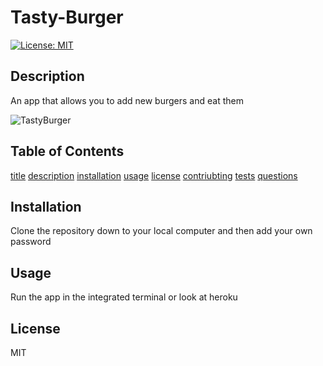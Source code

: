 # Tasty-Burger
  [![License: MIT](https://img.shields.io/badge/License-MIT-blue.svg)](https://opensource.org/licenses/MIT)


  ## Description
  An app that allows you to add new burgers and eat them

  ![TastyBurger](Tasty-burger)

  ## Table of Contents
  [title](#title)
  [description](#description)
  [installation](#installation)
  [usage](#usage)
  [license](#license)
  [contriubting](#contributing)
  [tests](#tests)
  [questions](#questions)


  ## Installation
  Clone the repository down to your local computer and then add your own password

  ## Usage
  Run the app in the integrated terminal or look at heroku

  ## License
  MIT